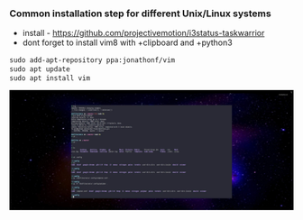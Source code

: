 ### Common installation step for different Unix/Linux systems

- install - https://github.com/projectivemotion/i3status-taskwarrior
- dont forget to install vim8 with +clipboard and +python3

```
sudo add-apt-repository ppa:jonathonf/vim
sudo apt update
sudo apt install vim
```

![](images/example.jpg)
